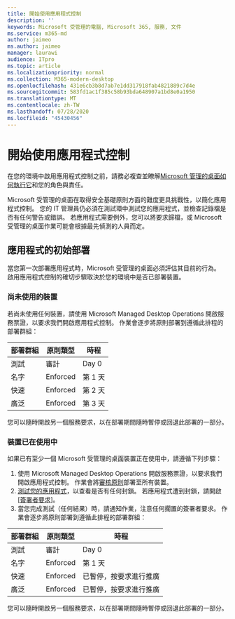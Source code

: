 ```yaml
---
title: 開始使用應用程式控制
description: ''
keywords: Microsoft 受管理的電腦, Microsoft 365, 服務, 文件
ms.service: m365-md
author: jaimeo
ms.author: jaimeo
manager: laurawi
audience: ITpro
ms.topic: article
ms.localizationpriority: normal
ms.collection: M365-modern-desktop
ms.openlocfilehash: 431e6cb3b8d7ab7e1dd317918fab4821889c7d4e
ms.sourcegitcommit: 583fd1ac1f385c58b93bda648907a1bd8e0a1950
ms.translationtype: MT
ms.contentlocale: zh-TW
ms.lasthandoff: 07/28/2020
ms.locfileid: "45430456"
---
```

# <a name="get-started-with-app-control"></a>開始使用應用程式控制

在您的環境中啟用應用程式控制之前，請務必複查並瞭解[Microsoft 管理的桌面如何執行它](../service-description/app-control.md)和您的角色與責任。

Microsoft 受管理的桌面在取得安全基礎原則方面的難度更具挑戰性，以簡化應用程式控制。 您的 IT 管理員仍必須在測試環中測試您的應用程式，並檢查記錄檔是否有任何警告或錯誤。 若應用程式需要例外，您可以將要求歸檔，或 Microsoft 受管理的桌面作業可能會根據最先偵測的人員而定。

## <a name="initial-deployment-of-apps"></a>應用程式的初始部署

當您第一次部署應用程式時，Microsoft 受管理的桌面必須評估其目前的行為。 啟用應用程式控制的確切步驟取決於您的環境中是否已部署裝置。

### <a name="devices-not-yet-in-use"></a>尚未使用的裝置

若尚未使用任何裝置，請使用 Microsoft Managed Desktop Operations 開啟服務票證，以要求我們開啟應用程式控制。 作業會逐步將原則部署到遵循此排程的部署群組：

|部署群組  |原則類型  |時程  |
|---------|---------|---------|
|測試     |  審計       |  Day 0       |
|名字     | Enforced        | 第 1 天        |
|快速     | Enforced        |  第 2 天       |
|廣泛     | Enforced        |  第 3 天       |

您可以隨時開啟另一個服務要求，以在部署期間隨時暫停或回退此部署的一部分。

### <a name="devices-already-in-use"></a>裝置已在使用中

如果已有至少一個 Microsoft 受管理的桌面裝置正在使用中，請遵循下列步驟：

1. 使用 Microsoft Managed Desktop Operations 開啟服務票證，以要求我們開啟應用程式控制。 作業會將[審核原則](../service-description/app-control.md#audit-policy)部署至所有裝置。
2. [測試您的應用程式](../working-with-managed-desktop/work-with-app-control.md#add-a-new-app)，以查看是否有任何封鎖。 若應用程式遭到封鎖，請開啟 [[簽署者要求](../working-with-managed-desktop/work-with-app-control.md#add-or-remove-a-trusted-signer)]。 
3. 當您完成測試（任何結果）時，請通知作業，注意任何擱置的簽署者要求。 作業會逐步將原則部署到遵循此排程的部署群組：

|部署群組  |原則類型  |時程  |
|---------|---------|---------|
|測試     |  審計       |  Day 0       |
|名字     | Enforced        | 第 1 天        |
|快速     | Enforced        |  已暫停，按要求進行推廣       |
|廣泛     | Enforced        |  已暫停，按要求進行推廣       |

您可以隨時開啟另一個服務要求，以在部署期間隨時暫停或回退此部署的一部分。



